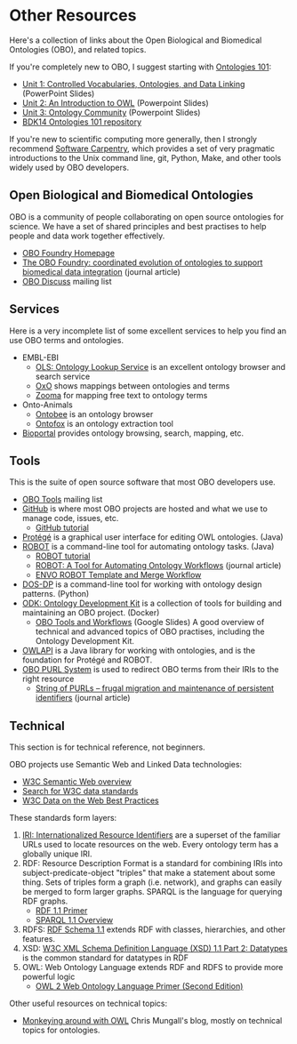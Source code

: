 # Other Resources

Here's a collection of links about the Open Biological and Biomedical Ontologies (OBO),
and related topics.

If you're completely new to OBO,
I suggest starting with [Ontologies 101](https://github.com/OHSUBD2K/BDK14-Ontologies-101):

- [Unit 1: Controlled Vocabularies, Ontologies, and Data Linking](https://github.com/OHSUBD2K/BDK14-Ontologies-101/blob/master/BDK14-1.pptx) (PowerPoint Slides)
- [Unit 2: An Introduction to OWL](https://github.com/OHSUBD2K/BDK14-Ontologies-101/blob/master/BDK14-2.pptx) (Powerpoint Slides)
- [Unit 3: Ontology Community](https://github.com/OHSUBD2K/BDK14-Ontologies-101/blob/master/BDK14-3.pptx) (Powerpoint Slides)
- [BDK14 Ontologies 101 repository](https://github.com/OHSUBD2K/BDK14-Ontologies-101)

If you're new to scientific computing more generally,
then I strongly recommend [Software Carpentry](https://software-carpentry.org),
which provides a set of very pragmatic introductions to
the Unix command line, git, Python, Make,
and other tools widely used by OBO developers.


## Open Biological and Biomedical Ontologies

OBO is a community of people collaborating on open source ontologies for science.
We have a set of shared principles and best practises
to help people and data work together effectively.

- [OBO Foundry Homepage](http://obofoundry.org)
- [The OBO Foundry: coordinated evolution of ontologies to support biomedical data integration](https://www.nature.com/articles/nbt1346) (journal article)
- [OBO Discuss](https://groups.google.com/forum/#!forum/obo-discuss) mailing list


## Services

Here is a very incomplete list of some excellent services
to help you find an use OBO terms and ontologies.

- EMBL-EBI
    - [OLS: Ontology Lookup Service](https://www.ebi.ac.uk/ols/index)
      is an excellent ontology browser and search service
    - [OxO](https://www.ebi.ac.uk/spot/oxo/)
      shows mappings between ontologies and terms
    - [Zooma](https://www.ebi.ac.uk/spot/zooma/)
      for mapping free text to ontology terms
- Onto-Animals
    - [Ontobee](http://www.ontobee.org)
      is an ontology browser
    - [Ontofox](http://ontofox.hegroup.org)
      is an ontology extraction tool
- [Bioportal](http://bioportal.bioontology.org)
  provides ontology browsing, search, mapping, etc.


## Tools

This is the suite of open source software that most OBO developers use.

- [OBO Tools](https://groups.google.com/forum/#!forum/obo-tools) mailing list
- [GitHub](https://github.com)
  is where most OBO projects are hosted
  and what we use to manage code, issues, etc.
    - [GitHub tutorial](https://guides.github.com/activities/hello-world/)
- [Protégé](https://protege.stanford.edu)
  is a graphical user interface for editing OWL ontologies. (Java)
- [ROBOT](http://robot.obolibrary.org)
  is a command-line tool for automating ontology tasks. (Java)
    - [ROBOT tutorial](https://github.com/ontodev/robot-tutorial)
    - [ROBOT: A Tool for Automating Ontology Workflows](https://link.springer.com/article/10.1186/s12859-019-3002-3) (journal article)
    - [ENVO ROBOT Template and Merge Workflow](https://github.com/EnvironmentOntology/envo/wiki/ENVO-Robot-template-and-merge-workflow)
- [DOS-DP](https://github.com/INCATools/dead_simple_owl_design_patterns)
  is a command-line tool for working with ontology design patterns. (Python)
- [ODK: Ontology Development Kit](https://github.com/INCATools/ontology-development-kit)
  is a collection of tools for building and maintaining an OBO project. (Docker)
    - [OBO Tools and Workflows](https://docs.google.com/presentation/d/1Qc5Y7mJtDtNcmxugGJptZvRA3fPzaJmsZsxztwaAgC8/edit) (Google Slides)
      A good overview of technical and advanced topics of OBO practises,
      including the Ontology Development Kit.
- [OWLAPI](https://github.com/owlcs/owlapi)
  is a Java library for working with ontologies,
  and is the foundation for Protégé and ROBOT.
- [OBO PURL System](https://github.com/OBOFoundry/purl.obolibrary.org)
  is used to redirect OBO terms from their IRIs to the right resource
    - [String of PURLs – frugal migration and maintenance of persistent identifiers](https://content.iospress.com/articles/data-science/ds190022) (journal article)
  

## Technical

This section is for technical reference, not beginners.

OBO projects use Semantic Web and Linked Data technologies:

- [W3C Semantic Web overview](https://www.w3.org/standards/semanticweb/)
- [Search for W3C data standards](https://www.w3.org/TR/?tag=data)
- [W3C Data on the Web Best Practices](https://www.w3.org/TR/dwbp/)

These standards form layers:

1. [IRI: Internationalized Resource Identifiers](https://tools.ietf.org/html/rfc3987)
   are a superset of the familiar URLs used to locate resources on the web.
   Every ontology term has a globally unique IRI.
2. RDF: Resource Description Format
   is a standard for combining IRIs into subject-predicate-object "triples"
   that make a statement about some thing.
   Sets of triples form a graph (i.e. network),
   and graphs can easily be merged to form larger graphs.
   SPARQL is the language for querying RDF graphs.
    - [RDF 1.1 Primer](http://www.w3.org/TR/rdf11-primer/)
    - [SPARQL 1.1 Overview](http://www.w3.org/TR/sparql11-overview/)
3. RDFS: [RDF Schema 1.1](http://www.w3.org/TR/rdf-schema/)
   extends RDF with classes, hierarchies, and other features.
4. XSD: [W3C XML Schema Definition Language (XSD) 1.1 Part 2: Datatypes](http://www.w3.org/TR/xmlschema11-2/)
   is the common standard for datatypes in RDF
5. OWL: Web Ontology Language
   extends RDF and RDFS to provide more powerful logic
    - [OWL 2 Web Ontology Language Primer (Second Edition)](http://www.w3.org/TR/owl2-primer/)


Other useful resources on technical topics:

- [Monkeying around with OWL](https://douroucouli.wordpress.com)
  Chris Mungall's blog, mostly on technical topics for ontologies.
